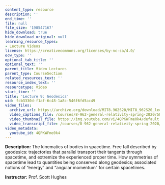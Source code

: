 ```yaml
---
content_type: resource
description: ''
end_time: ''
file: null
file_size: '190547167'
hide_download: true
hide_download_original: null
learning_resource_types:
- Lecture Videos
license: https://creativecommons.org/licenses/by-nc-sa/4.0/
ocw_type: ''
optional_tab_title: ''
optional_text: ''
parent_title: Video Lectures
parent_type: CourseSection
related_resources_text: ''
resource_index_text: ''
resourcetype: Video
start_time: ''
title: 'Lecture 9: Geodesics'
uid: fcb3330d-f1af-6c48-1a8c-546f6fd5ac49
video_files:
  archive_url: https://archive.org/download/MIT8.962S20/MIT8_962S20_lec09_300k.mp4
  video_captions_file: /courses/8-962-general-relativity-spring-2020/580b42eea8db5948a1b907607a3da4a0_4QPKWFme0k4.vtt
  video_thumbnail_file: https://img.youtube.com/vi/4QPKWFme0k4/default.jpg
  video_transcript_file: /courses/8-962-general-relativity-spring-2020/d1f05eee90c111ae28ca52b6aac95143_4QPKWFme0k4.pdf
video_metadata:
  youtube_id: 4QPKWFme0k4
---
```


**Description:** The kinematics of bodies in spacetime. Free fall described by geodesics: trajectories that parallel transport their tangents through spacetime, and extremize the experienced proper time. How symmetries of spacetime lead to quantities being conserved along geodesics; associated notions of “energy” and “angular momentum” for certain spacetimes.

**Instructor:** Prof. Scott Hughes

